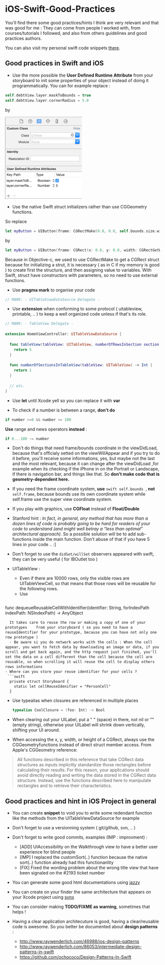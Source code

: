 # iOS-Swift-Good-Practices

You'll find there some good practices/hints I think are very relevant and that was good for me : They can come from people I worked with, from courses/tutorials I followed, and also from others guidelines and good practices authors.

You can also visit my personal swift code snippets [there](https://github.com/Aymenworks/Swift-Personal-Snippets).
## Good practices in Swift and iOS

- Use the more possible the **User Defined Runtime Attribute** from your storyboard to init some properties of your object instead of doing it programmatically.
You can for example replace :
```swift
self.debtView.layer.maskToBounds = true
self.debtView.layer.cornerRadius = 5.0
```
by

<img src="./assets/runtimeAttributeStoryboard.png" alt="Runtime Attribute Storyboard" width="250"/>

- Use the native Swift struct initializers rather than use CGGeometry functions.

So replace
```swift
let myButton = UIButton(frame: CGRectMake(0.0, 0.0, self.bounds.size.width / 2, self.bounds.size.height))
```
by
```swift
let myButton = UIButton(frame: CGRect(x: 0.0, y: 0.0, width: CGRectGetWidth(self.bounds) / 2, height: CGRectGetHeight(self.bounds)))
```

Because in Objective-c, we used to use CGRectMake to get a CGRect struct because for   initializing a strut, it is necessary ( as in C if my memory is good ) to create first the structure, and then assigning value to variables.
With Swift, struct have constructors with parameters, so no need to use external functions.

- Use **pragma mark** to organise your code
```swift
// MARK: - UITableViewDataSource Delegate -
```

- Use **extension** when conforming to some protocol ( uitableview, printable, .. ) to keep a well organized code unless if that's its role.

```swift
// MARK: - TableView Delegate -

extension HomeViewController: UITableViewDataSource {

  func tableView(tableView: UITableView, numberOfRowsInSection section: Int) -> Int {
    return 5
  }

  func numberOfSectionsInTableView(tableView: UITableView) -> Int {
    return 1
  }

  // etc.
}
```  

- Use **let** until Xcode yell so you can replace it with **var**

- To check if a number is between a range, **don't do**
 ```swift
if number >=0 && number <= 100
```
 **Use** range and news operators **instead** :
 ```swift
 if 0...100 ~= number
 ```

- Don't do things that need frame/bounds coordinate in the viewDidLoad, because that's officialy setted on the viewWillAppear and if you try to do it before, you'll receive some informations, yes, but maybe not the last and the most relevant, because it can change after the viewDidLoad ,for example when its checking if the iPhone in on the Portrait or Landscape, if there is navigation bar, and things like that. So **don't make code that is geometry-dependent here.**

- If you need the frame coordinate system, **use** ```swift self.bounds ```, **not** ```self.frame```, because bounds use its own coordinate system while self.frame use the super view coordinate system.

- If you play with graphics, use **CGFloat** instead of **Float/Double**

- Stanford hint : *In fact, in general, any method that has more than a dozen lines of code is probably going to be hard for readers of your code to understand (and might well betray a “less than optimal” architectural approach).*  So a possible solution will be to add sub-functions inside the main function. Don't abuse of that if you have 5 lines in your code .. :]

- Don't forget to use the ```didSet/willSet``` observers appeared with swift, they can be very useful ( for IBOutlet too )

- UITableView :
  - Even if there are 10000 rows, only the visible rows are UITableViewCell, so that means that those rows will be reusable for the following rows.
  - Use
  ```swift
func dequeueReusableCellWithIdentifier(identifier: String, forIndexPath indexPath: NSIndexPath) -> AnyObject
```
  It takes care to reuse the row or making a copy of one of your   prototypes    from your storyboard ( so you need to have a reuseIdentifier for your prototype, because you can have not only one    row prototype )
  - Be aware si you do network works with the cells : When the cell appear, you want to fetch data by downloading an image or data, if you scroll and get back again, and the http request just finished, you'll set the data on a cell different than the cell because the cell are reusable, so when scrolling it will reuse the cell to display others rows informations
- Where can you store your reuse identifier for your cells ?
 ```swift
  private struct Storyboard {
    static let cellReuseIdenifier = "PersonCell"
  }
  ```

- Use typealias when closures are referenced in multiple places
  ```swift
  typealias CoolClosure = (foo: Int) -> Bool
  ```

- When clearing out your UILabel, put a " " (space) in there, not nil or "" (empty string), otherwise your UILabel will shrink down vertically, shifting your UI around.

- When accessing the x, y, width, or height of a CGRect, always use the CGGeometryfunctions instead of direct struct member access.
From Apple's CGGeometry reference:
>All functions described in this reference that take CGRect data structures as inputs implicitly standardize those rectangles before calculating their results. For this reason, your applications should avoid directly reading and writing the data stored in the CGRect data structure. Instead, use the functions described here to manipulate rectangles and to retrieve their characteristics.


## Good practices and hint in iOS Project in general

- You can create **snippet** to void you to write some redendant function like the methods from the UITableViewDataSource for example

- Don't forget to use a versionning system ( git/github, svn, .. )

- Don't forget to write good commits, examples (IMP : improvment) :
  - [ADD] UIAccessibility on the Walkthrough view to have a better user experience for blind people
  - [IMP] I replaced the customSort(..) function because the native sort(..) function already had this functionanlity
  - [FIX] Fixed the wording problem about the wrong title view that have been signaled on the #2193 ticket number

- You can generate some good html documentations using [jazzy](https://github.com/realm/jazzy)

- You can create on your finder the same architecture that appears on your Xcode project using [synx](https://github.com/venmo/synx)

- You can consider making **TODO/FIXME as warning**, sometimes that helps !

- Having a clear application architecuture is good, having a clear/reusable code is awesome. So you better be documented about **design patterns** :
  -  http://www.raywenderlich.com/46988/ios-design-patterns
  -  http://www.raywenderlich.com/86053/intermediate-design-patterns-in-swift
  -  https://github.com/ochococo/Design-Patterns-In-Swift
